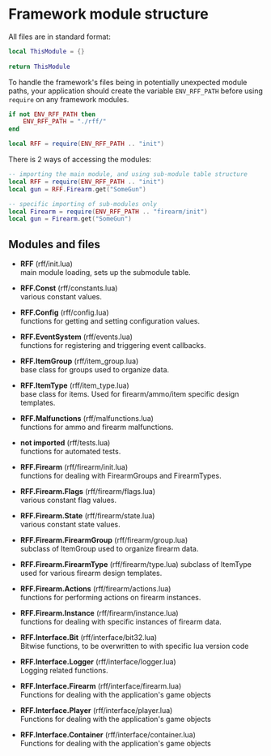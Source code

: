 # Framework module structure

All files are in standard format:
```lua
local ThisModule = {}
 
return ThisModule
```

To handle the framework's files being in potentially unexpected module paths, your application should create the 
variable `ENV_RFF_PATH` before using `require` on any framework modules.

```lua
if not ENV_RFF_PATH then 
    ENV_RFF_PATH = "./rff/"
end

local RFF = require(ENV_RFF_PATH .. "init")
```
 
There is 2 ways of accessing the modules:
```lua
-- importing the main module, and using sub-module table structure
local RFF = require(ENV_RFF_PATH .. "init")
local gun = RFF.Firearm.get("SomeGun")

-- specific importing of sub-modules only
local Firearm = require(ENV_RFF_PATH .. "firearm/init")
local gun = Firearm.get("SomeGun")
```


## Modules and files

* **RFF** (rff/init.lua)  
main module loading, sets up the submodule table.

* **RFF.Const** (rff/constants.lua)  
various constant values.

* **RFF.Config** (rff/config.lua)  
functions for getting and setting configuration values. 

* **RFF.EventSystem** (rff/events.lua)  
functions for registering and triggering event callbacks. 

* **RFF.ItemGroup** (rff/item_group.lua)  
base class for groups used to organize data.

* **RFF.ItemType** (rff/item_type.lua)  
base class for items. Used for firearm/ammo/item specific design templates.

* **RFF.Malfunctions** (rff/malfunctions.lua)  
functions for ammo and firearm malfunctions.

* **not imported** (rff/tests.lua)  
functions for automated tests.

* **RFF.Firearm** (rff/firearm/init.lua)  
functions for dealing with FirearmGroups and FirearmTypes.

* **RFF.Firearm.Flags** (rff/firearm/flags.lua)  
various constant flag values.

* **RFF.Firearm.State** (rff/firearm/state.lua)  
various constant state values.

* **RFF.Firearm.FirearmGroup** (rff/firearm/group.lua)  
subclass of ItemGroup used to organize firearm data.

* **RFF.Firearm.FirearmType** (rff/firearm/type.lua) 
subclass of ItemType used for various firearm design templates.

* **RFF.Firearm.Actions** (rff/firearm/actions.lua)  
functions for performing actions on firearm instances.

* **RFF.Firearm.Instance** (rff/firearm/instance.lua)  
functions for dealing with specific instances of firearm data.


* **RFF.Interface.Bit** (rff/interface/bit32.lua)  
Bitwise functions, to be overwritten to with specific lua version code

* **RFF.Interface.Logger** (rff/interface/logger.lua)  
Logging related functions.

* **RFF.Interface.Firearm** (rff/interface/firearm.lua)  
Functions for dealing with the application's game objects

* **RFF.Interface.Player** (rff/interface/player.lua)  
Functions for dealing with the application's game objects 

* **RFF.Interface.Container** (rff/interface/container.lua)  
Functions for dealing with the application's game objects 


